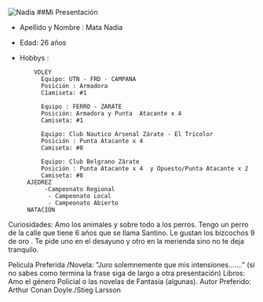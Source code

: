 ![Nadia](https://avatars.githubusercontent.com/u/39339237?s=60&v=4)
##Mi Presentación
 - Apellido y  Nombre : Mata Nadia 
 - Edad: 26 años
- Hobbys :  
  
          VOLEY
            Equipo: UTN - FRD - CAMPANA 
            Posición : Armadora 
            C1amiseta: #1
            
            Equipo : FERRO - ZARATE
            Posición: Armadora y Punta  Atacante x 4
            Camiseta: #1
            
            Equipo: Club Nautico Arsenal Zárate - El Tricolor
            Posición : Punta Atacante x 4
            Camiseta: #8
            
            Equipo: Club Belgrano Zárate
            Posición : Punta Atacante x 4  y Opuesto/Punta Atacante x 2
            Camiseta: #8
        AJEDREZ
             -Campeonato Regional
              - Campeonato Local
              - Campeonato Abierto 
        NATACIÓN
Curiosidades: Amo los animales y sobre todo a los perros. Tengo un perro de la calle que tiene 6 años que se llama Santino. Le gustan los bizcochos 9 de oro . Te pide uno en el desayuno y otro en la merienda sino no  te deja tranquilo.

Pelicula Preferida /Novela: "Juro solemnemente que mis intensiones......." (si no sabes como termina la frase siga de largo a otra presentación)
Libros: Amo el género Policial o las novelas de Fantasia (algunas). 
Autor Preferido: Arthur Conan Doyle./Stieg Larsson 
